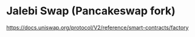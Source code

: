# Jalebi Swap (Pancakeswap fork)

https://docs.uniswap.org/protocol/V2/reference/smart-contracts/factory
